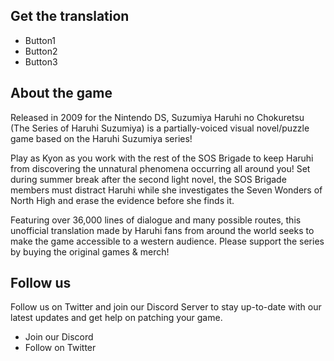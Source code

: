 ## Get the translation
* Button1
* Button2
* Button3

## About the game
Released in 2009 for the Nintendo DS, Suzumiya Haruhi no Chokuretsu (The Series of Haruhi Suzumiya) is a partially-voiced visual novel/puzzle game based on the Haruhi Suzumiya series!

Play as Kyon as you work with the rest of the SOS Brigade to keep Haruhi from discovering the unnatural phenomena occurring all around you! Set during summer break after the second light novel, the SOS Brigade members must distract Haruhi while she investigates the Seven Wonders of North High and erase the evidence before she finds it.

Featuring over 36,000 lines of dialogue and many possible routes, this unofficial translation made by Haruhi fans from around the world seeks to make the game accessible to a western audience. Please support the series by buying the original games & merch!

## Follow us
Follow us on Twitter and join our Discord Server to stay up-to-date with our latest updates and get help on patching your game.

* Join our Discord
* Follow on Twitter